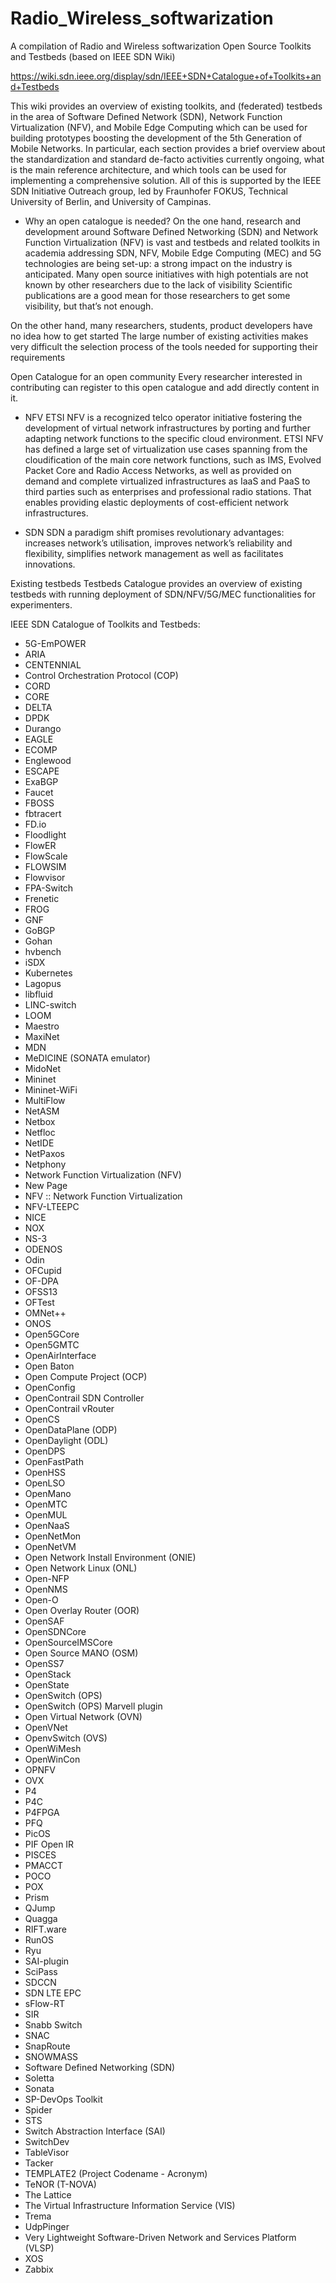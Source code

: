 # Radio_Wireless_softwarization
A compilation of Radio and Wireless softwarization Open Source Toolkits and Testbeds (based on IEEE SDN Wiki)

https://wiki.sdn.ieee.org/display/sdn/IEEE+SDN+Catalogue+of+Toolkits+and+Testbeds

This  wiki provides an overview of existing toolkits, and (federated) testbeds in the area of Software Defined Network (SDN), Network Function Virtualization (NFV), and Mobile Edge Computing which can be used for building prototypes boosting the development of the 5th Generation of Mobile Networks. In particular, each section provides a brief overview about the standardization and standard de-facto activities currently ongoing, what is the main reference architecture, and which tools can be used for implementing a comprehensive solution. All of this is supported by the IEEE SDN Initiative Outreach group, led by Fraunhofer FOKUS, Technical University of Berlin, and University of Campinas.


* Why an open catalogue is needed? 
On the one hand, research and development around Software Defined Networking (SDN) and Network Function Virtualization (NFV) is vast and testbeds and related toolkits in academia addressing SDN, NFV, Mobile Edge Computing (MEC) and 5G technologies are being set-up: a strong impact on the industry is anticipated. Many open source initiatives with high potentials are not known by other researchers due to the lack of visibility Scientific publications are a good mean for those researchers to get some visibility, but that’s not enough.

On the other hand, many researchers, students, product developers have no idea how to get started The large number of existing activities makes very difficult the selection process of the tools needed for supporting their requirements

Open Catalogue for an open community
Every researcher interested in contributing can register to this open catalogue and add directly content in it. 
 
* NFV 
ETSI NFV is a recognized telco operator initiative fostering the development of virtual network infrastructures by porting and further adapting network functions to the specific cloud environment. ETSI NFV has defined a large set of virtualization use cases spanning from the cloudification of the main core network functions, such as IMS, Evolved Packet Core and Radio Access Networks, as well as provided on demand and complete virtualized infrastructures as IaaS and PaaS to third parties such as enterprises and professional radio stations. That enables providing elastic deployments of cost-efficient network infrastructures.

* SDN
SDN a paradigm shift promises revolutionary advantages: increases network’s utilisation, improves network’s reliability and flexibility, simplifies network management as well as facilitates innovations.

Existing testbeds
Testbeds Catalogue provides an overview of existing testbeds with running deployment of SDN/NFV/5G/MEC functionalities for experimenters.

IEEE SDN Catalogue of Toolkits and Testbeds:

* 5G-EmPOWER
* ARIA
* CENTENNIAL
* Control Orchestration Protocol (COP)
* CORD
* CORE
* DELTA
* DPDK
* Durango
* EAGLE
* ECOMP
* Englewood
* ESCAPE
* ExaBGP
* Faucet
* FBOSS
* fbtracert
* FD.io
* Floodlight
* FlowER
* FlowScale
* FLOWSIM
* Flowvisor
* FPA-Switch
* Frenetic
* FROG
* GNF
* GoBGP
* Gohan
* hvbench
* iSDX
* Kubernetes
* Lagopus
* libfluid
* LINC-switch
* LOOM
* Maestro
* MaxiNet
* MDN
* MeDICINE (SONATA emulator)
* MidoNet
* Mininet
* Mininet-WiFi
* MultiFlow
* NetASM
* Netbox
* Netfloc
* NetIDE
* NetPaxos
* Netphony
* Network Function Virtualization (NFV)
* New Page
* NFV :: Network Function Virtualization
* NFV-LTEEPC
* NICE
* NOX
* NS-3
* ODENOS
* Odin
* OFCupid
* OF-DPA
* OFSS13
* OFTest
* OMNet++
* ONOS
* Open5GCore
* Open5GMTC
* OpenAirInterface
* Open Baton
* Open Compute Project (OCP)
* OpenConfig
* OpenContrail SDN Controller
* OpenContrail vRouter
* OpenCS
* OpenDataPlane (ODP)
* OpenDaylight (ODL)
* OpenDPS
* OpenFastPath
* OpenHSS
* OpenLSO
* OpenMano
* OpenMTC
* OpenMUL
* OpenNaaS
* OpenNetMon
* OpenNetVM
* Open Network Install Environment (ONIE)
* Open Network Linux (ONL)
* Open-NFP
* OpenNMS
* Open-O
* Open Overlay Router (OOR)
* OpenSAF
* OpenSDNCore
* OpenSourceIMSCore
* Open Source MANO (OSM)
* OpenSS7
* OpenStack
* OpenState
* OpenSwitch (OPS)
* OpenSwitch (OPS) Marvell plugin
* Open Virtual Network (OVN)
* OpenVNet
* OpenvSwitch (OVS)
* OpenWiMesh
* OpenWinCon
* OPNFV
* OVX
* P4
* P4C
* P4FPGA
* PFQ
* PicOS
* PIF Open IR
* PISCES
* PMACCT
* POCO
* POX
* Prism
* QJump
* Quagga
* RIFT.ware
* RunOS
* Ryu
* SAI-plugin
* SciPass
* SDCCN
* SDN LTE EPC
* sFlow-RT
* SIR
* Snabb Switch
* SNAC
* SnapRoute
* SNOWMASS
* Software Defined Networking (SDN)
* Soletta
* Sonata
* SP-DevOps Toolkit
* Spider
* STS
* Switch Abstraction Interface (SAI)
* SwitchDev
* TableVisor
* Tacker
* TEMPLATE2 (Project Codename - Acronym)
* TeNOR (T-NOVA)
* The Lattice
* The Virtual Infrastructure Information Service (VIS)
* Trema
* UdpPinger
* Very Lightweight Software-Driven Network and Services Platform (VLSP)
* XOS
* Zabbix
 

